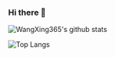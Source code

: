 ### Hi there 👋

![WangXing365's github stats](https://github-readme-stats.vercel.app/api?username=WangXing365&show_icons=true&theme=monokai)

![Top Langs](https://github-readme-stats.vercel.app/api/top-langs/?username=WangXing365&layout=compact&theme=monokai)

